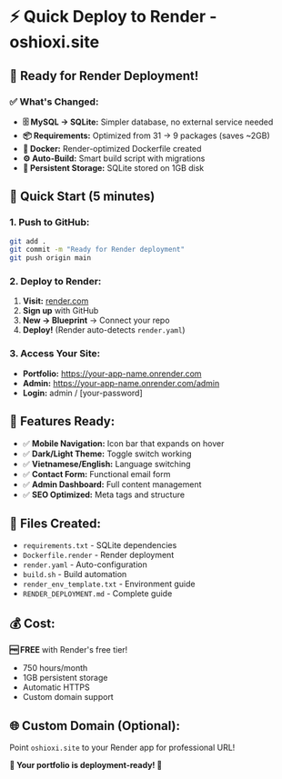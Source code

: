 # ⚡ Quick Deploy to Render - oshioxi.site

## 🚀 **Ready for Render Deployment!**

### **✅ What's Changed:**
- **🗄️ MySQL → SQLite:** Simpler database, no external service needed
- **📦 Requirements:** Optimized from 31 → 9 packages (saves ~2GB)
- **🐳 Docker:** Render-optimized Dockerfile created
- **⚙️ Auto-Build:** Smart build script with migrations
- **💾 Persistent Storage:** SQLite stored on 1GB disk

## 🎯 **Quick Start (5 minutes)**

### **1. Push to GitHub:**
```bash
git add .
git commit -m "Ready for Render deployment"
git push origin main
```

### **2. Deploy to Render:**
1. **Visit:** [render.com](https://render.com) 
2. **Sign up** with GitHub
3. **New → Blueprint** → Connect your repo
4. **Deploy!** (Render auto-detects `render.yaml`)

### **3. Access Your Site:**
- **Portfolio:** https://your-app-name.onrender.com
- **Admin:** https://your-app-name.onrender.com/admin
- **Login:** admin / [your-password]

## 🎨 **Features Ready:**
- ✅ **Mobile Navigation:** Icon bar that expands on hover
- ✅ **Dark/Light Theme:** Toggle switch working
- ✅ **Vietnamese/English:** Language switching
- ✅ **Contact Form:** Functional email form
- ✅ **Admin Dashboard:** Full content management
- ✅ **SEO Optimized:** Meta tags and structure

## 📄 **Files Created:**
- `requirements.txt` - SQLite dependencies
- `Dockerfile.render` - Render deployment
- `render.yaml` - Auto-configuration
- `build.sh` - Build automation
- `render_env_template.txt` - Environment guide
- `RENDER_DEPLOYMENT.md` - Complete guide

## 💰 **Cost:** 
**🆓 FREE** with Render's free tier!
- 750 hours/month
- 1GB persistent storage
- Automatic HTTPS
- Custom domain support

## 🌐 **Custom Domain (Optional):**
Point `oshioxi.site` to your Render app for professional URL!

**🎉 Your portfolio is deployment-ready! 🚀** 